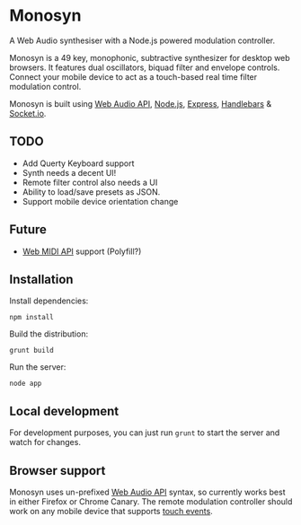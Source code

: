Monosyn
=======

A Web Audio synthesiser with a Node.js powered modulation controller.

Monosyn is a 49 key, monophonic, subtractive synthesizer for desktop web browsers. It features dual oscillators, biquad filter and envelope controls. Connect your mobile device to act as a touch-based real time filter modulation control.

Monosyn is built using [Web Audio API](http://www.w3.org/TR/webaudio/), [Node.js](http://nodejs.org), [Express](http://expressjs.com), [Handlebars](http://handlebarsjs.com) & [Socket.io](http://socket.io).

TODO
----

* Add Querty Keyboard support
* Synth needs a decent UI!
* Remote filter control also needs a UI
* Ability to load/save presets as JSON.
* Support mobile device orientation change

Future
------

* [Web MIDI API](http://www.w3.org/TR/webmidi/) support (Polyfill?)

Installation
------------

Install dependencies:

`npm install`

Build the distribution:

`grunt build`

Run the server:

`node app`

Local development
-----------------

For development purposes, you can just run `grunt` to start the server and watch for changes.

Browser support
---------------

Monosyn uses un-prefixed [Web Audio API](http://www.w3.org/TR/webaudio/) syntax, so currently works best in either Firefox or Chrome Canary. The remote modulation controller should work on any mobile device that supports [touch events](http://www.w3.org/TR/touch-events/).
